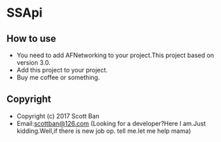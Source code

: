 # SSApi

## How to use
 - You need to add AFNetworking to your project.This project based on version 3.0. 
 - Add this project to your project.
 - Buy me coffee or something.

## Copyright
 - Copyright (c) 2017 Scott Ban
 - Email:scottban@126.com (Looking for a developer?Here I am.Just kidding.Well,if there is new job op. tell me.let me help mama)
